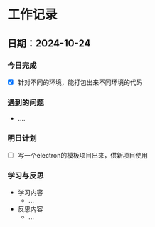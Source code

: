# 工作记录

## 日期：2024-10-24

### 今日完成

- [x] 针对不同的环境，能打包出来不同环境的代码

### 遇到的问题

- ....

### 明日计划

- [ ] 写一个electron的模板项目出来，供新项目使用

### 学习与反思

- 学习内容
  - ...
- 反思内容
  - ...

